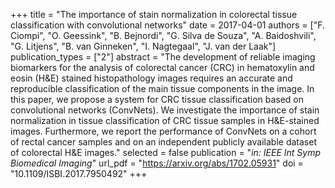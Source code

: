 +++
title = "The importance of stain normalization in colorectal tissue classification with convolutional networks"
date = 2017-04-01
authors = ["F. Ciompi", "O. Geessink", "B. Bejnordi", "G. Silva de Souza", "A. Baidoshvili", "G. Litjens", "B. van Ginneken", "I. Nagtegaal", "J. van der Laak"]
publication_types = ["2"]
abstract = "The development of reliable imaging biomarkers for the analysis of colorectal cancer (CRC) in hematoxylin and eosin (H&E) stained histopathology images requires an accurate and reproducible classification of the main tissue components in the image. In this paper, we propose a system for CRC tissue classification based on convolutional networks (ConvNets). We investigate the importance of stain normalization in tissue classification of CRC tissue samples in H&E-stained images. Furthermore, we report the performance of ConvNets on a cohort of rectal cancer samples and on an independent publicly available dataset of colorectal H&E images."
selected = false
publication = "*in: IEEE Int Symp Biomedical Imaging*"
url_pdf = "https://arxiv.org/abs/1702.05931"
doi = "10.1109/ISBI.2017.7950492"
+++

